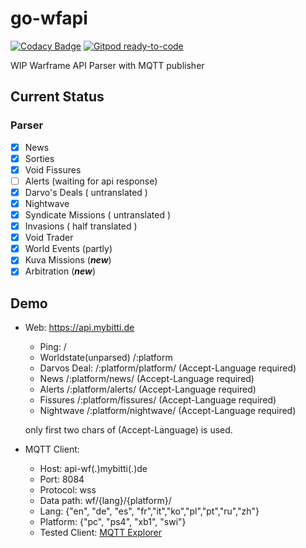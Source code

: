 # go-wfapi

[![Codacy Badge](https://api.codacy.com/project/badge/Grade/80fda50c42614ce582c2813bd7847904)](https://app.codacy.com/gh/tenno-dev/go-wfapi?utm_source=github.com&utm_medium=referral&utm_content=tenno-dev/go-wfapi&utm_campaign=Badge_Grade)
[![Gitpod ready-to-code](https://img.shields.io/badge/Gitpod-ready--to--code-blue?logo=gitpod)](https://gitpod.io/#https://github.com/tenno-dev/go-wfapi)

WIP  Warframe API Parser with  MQTT publisher

## Current Status

### Parser

-   [x] News
-   [x] Sorties
-   [x] Void Fissures
-   [ ] Alerts (waiting for api response)
-   [x] Darvo's Deals ( untranslated )
-   [x] Nightwave 
-   [x] Syndicate Missions ( untranslated )
-   [x] Invasions  ( half translated )
-   [x] Void Trader
-   [x] World Events (partly)
-   [x] Kuva Missions (***new***)
-   [x] Arbitration (***new***)

## Demo

-   Web: <https://api.mybitti.de>

    -   Ping:   /
    -   Worldstate(unparsed) /:platform
    -   Darvos Deal: /:platform/platform/  (Accept-Language required)
    -   News /:platform/news/ (Accept-Language required)
    -   Alerts /:platform/alerts/ (Accept-Language required)
    -   Fissures /:platform/fissures/ (Accept-Language required)
    -   Nightwave /:platform/nightwave/ (Accept-Language required)

    only first two chars  of  (Accept-Language) is used.

-   MQTT Client:
    -   Host: api-wf(.)mybitti(.)de
    -   Port: 8084
    -   Protocol: wss
    -   Data path: wf/{lang}/{platform}/
    -   Lang: {"en", "de", "es", "fr","it","ko","pl","pt","ru","zh"}
    -   Platform: {"pc", "ps4", "xb1", "swi"}
    -   Tested Client: [MQTT Explorer](https://mqtt-explorer.com/)
